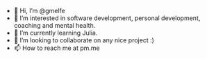 - 👋 Hi, I’m @gmelfe
- 👀 I’m interested in software development, personal development, coaching and mental health.
- 🌱 I’m currently learning Julia.
- 💞️ I’m looking to collaborate on any nice project :)
- 📫 How to reach me at pm.me

<!---
gmelfe/gmelfe is a ✨ special ✨ repository because its `README.md` (this file) appears on your GitHub profile.
You can click the Preview link to take a look at your changes.
--->
